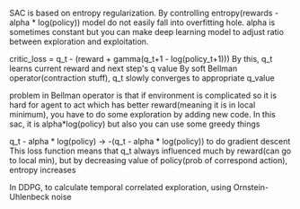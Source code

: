 SAC is based on entropy regularization. By controlling entropy(rewards - alpha * log(policy)) model do not easily fall into overfitting hole. 
alpha is sometimes constant but you can make deep learning model to adjust ratio between exploration and exploitation.

critic_loss = q_t - (reward + gamma(q_t+1 - log(policy_t+1)))
By this, q_t learns current reward and next step's q value
By soft Bellman operator(contraction stuff), q_t slowly converges to appropriate q_value

problem in Bellman operator is that if environment is complicated so it is hard for agent to act which has better reward(meaning it is in local minimum),
you have to do some exploration by adding new code. In this sac, it is alpha*log(policy) but also you can use some greedy things

q_t - alpha * log(policy) -> -(q_t - alpha * log(policy)) to do gradient descent
This loss function means that q_t always influenced much by reward(can go to local min), but by decreasing value of policy(prob of correspond action), entropy increases


In DDPG, to calculate temporal correlated exploration, using Ornstein-Uhlenbeck noise
